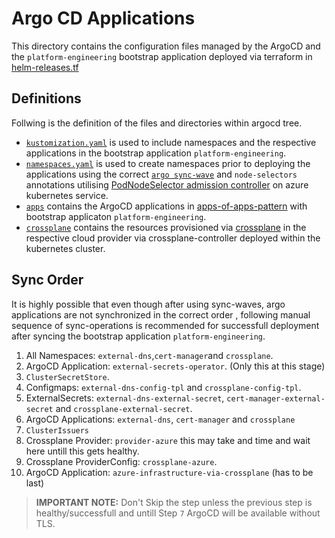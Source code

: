 # Argo CD Applications

This directory contains the configuration files managed by the ArgoCD and the `platform-engineering` bootstrap application deployed via terraform in [helm-releases.tf](../terraform/terraform-kubernetes-resources/helm-releases.tf)


## Definitions

Follwing is the definition of the files and directories within argocd tree.


- [`kustomization.yaml`](./kustomization.yaml) is used to include namespaces and the respective applications in the bootstrap application `platform-engineering`.
- [`namespaces.yaml`](./namespaces.yaml) is used to create namespaces prior to deploying the applications using the correct [`argo sync-wave`](https://argo-cd.readthedocs.io/en/stable/user-guide/sync-waves/#sync-phases-and-waves) and `node-selectors` annotations utilising [PodNodeSelector admission controller](https://kubernetes.io/docs/reference/access-authn-authz/admission-controllers/#podnodeselector) on azure kubernetes service.
- [`apps`](./apps/) contains the ArgoCD applications in [apps-of-apps-pattern](https://argo-cd.readthedocs.io/en/stable/operator-manual/cluster-bootstrapping/#app-of-apps-pattern) with bootstrap applicaton `platform-engineering`.
- [`crossplane`](./crossplane/) contains the resources provisioned via [crossplane](https://github.com/crossplane/crossplane) in the respective cloud provider via crossplane-controller deployed within the kubernetes cluster.


## Sync Order

It is highly possible that even though after using sync-waves, argo applications are not synchronized in the correct order , following manual sequence of sync-operations is recommended for successfull deployment after syncing the bootstrap application `platform-engineering`.


1. All Namespaces: `external-dns`,`cert-manager`and `crossplane`.
2. ArgoCD Application: `external-secrets-operator`. (Only this at this stage)
3. `ClusterSecretStore`.
4. Configmaps: `external-dns-config-tpl` and `crossplane-config-tpl`.
5. ExternalSecrets: `external-dns-external-secret`, `cert-manager-external-secret` and `crossplane-external-secret`.
6. ArgoCD Applications: `external-dns`, `cert-manager` and `crossplane`
7. `ClusterIssuers`
8. Crossplane Provider: `provider-azure` this may take and time and wait here untill this gets healthy.
9. Crossplane ProviderConfig: `crossplane-azure`.
10. ArgoCD Application: `azure-infrastructure-via-crossplane` (has to be last)


> **IMPORTANT NOTE:** Don't Skip the step unless the previous step is healthy/successfull and untill Step `7` ArgoCD will be available without TLS.